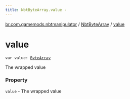 ```yaml
---
title: NbtByteArray.value - 
---
```


[br.com.gamemods.nbtmanipulator](../index.html) / [NbtByteArray](index.html) / [value](./value.html)

# value

`var value: `[`ByteArray`](https://kotlinlang.org/api/latest/jvm/stdlib/kotlin/-byte-array/index.html)

The wrapped value

### Property

`value` - The wrapped value